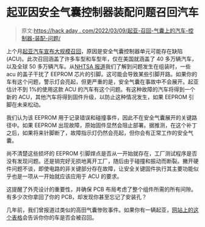 # 起亚因安全气囊控制器装配问题召回汽车

> 原文:[https://hack aday . com/2022/03/09/起亚-召回-气囊上的汽车-控制器-装配-问题/](https://hackaday.com/2022/03/09/kia-recalls-cars-over-airbag-controller-assembly-issue/)

上个月[起亚汽车宣布大规模召回](https://www.businessinsider.com/kia-recalls-410000-vehicles-airbag-deployment-issues-2022-1)，原因是安全气囊控制器单元可能存在缺陷(ACU)。此次召回涵盖了许多车型和车型年，仅在美国就涵盖了 40 多万辆汽车，以及全球 50 多万辆汽车。从[NHTSA 报道](https://static.nhtsa.gov/odi/rcl/2022/RCLRPT-22V031-6787.PDF)我们了解到问题发生在组装时，一些 acu 的盖子干扰了 EEPROM 芯片的引脚。这可能会导致某些引脚开路。如果你的车有这个问题，警示灯会亮起，但更严重的是，安全气囊在事故中不会展开。起亚估计不到 1%的使用这款 ACU 的汽车有这个问题。有这种故障的汽车将得到一个新的 ACU，其他汽车将得到固件升级，以防止这种情况发生，如果 EEPROM 引脚在未来松动。

我们认为该 EEPROM 用于记录错误和碰撞事件，因此不在安全气囊展开的关键路径中。如果 EEPROM 出现故障，原始固件显然会阻止部署。据推测，在这个补丁之后，如果将来针脚断了，故障指示灯仍然会亮起，但你会有正常工作的安全气囊。

尚不清楚这些损坏的 EEPROM 引脚焊点是否从一开始就存在，工厂测试程序是否没有发现问题。还是销完好无损地离开工厂，随后由于碰撞和振动而断裂。撇开硬件问题不谈，即使电路的非关键部分存在故障，让安全关键固件执行其主要功能似乎也是一项从一开始就应该应用于 ACU 的要求。

这提醒了外壳设计的重要性，并确保 PCB 布局考虑了整个组件所需的所有间隙。有多少次你拿回了你的 PCB，却发现你甚至忘记了安装孔？

几年前，我们曾报道过类似的高田气囊惨败事件。如果你有一辆起亚，[网站上的这个表格](https://owners.kia.com/content/owners/en/recalls.html)会告诉你你的车是否会被召回。